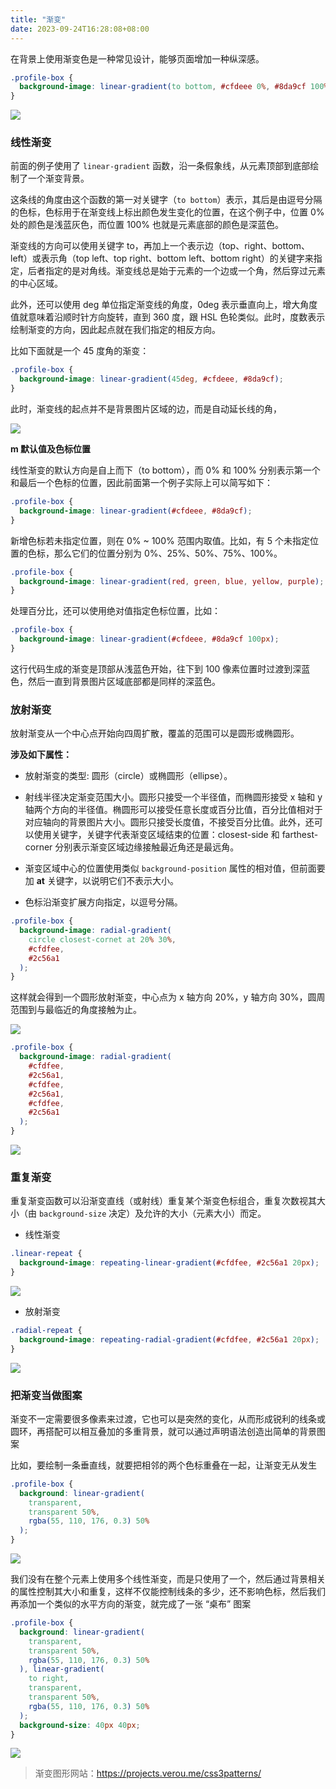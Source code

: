 ```yaml
---
title: "渐变"
date: 2023-09-24T16:28:08+08:00
---
```


在背景上使用渐变色是一种常见设计，能够页面增加一种纵深感。

```css
.profile-box {
  background-image: linear-gradient(to bottom, #cfdeee 0%, #8da9cf 100%);
}
```

<img src="/img/59/01.png" />

### 线性渐变

前面的例子使用了 `linear-gradient` 函数，沿一条假象线，从元素顶部到底部绘制了一个渐变背景。

这条线的角度由这个函数的第一对关键字（`to bottom`）表示，其后是由逗号分隔的色标，色标用于在渐变线上标出颜色发生变化的位置，在这个例子中，位置 0% 处的颜色是浅蓝灰色，而位置 100% 也就是元素底部的颜色是深蓝色。

渐变线的方向可以使用关键字 to，再加上一个表示边（top、right、bottom、left）或表示角（top left、top right、bottom left、bottom right）的关键字来指定，后者指定的是对角线。渐变线总是始于元素的一个边或一个角，然后穿过元素的中心区域。

此外，还可以使用 deg 单位指定渐变线的角度，0deg 表示垂直向上，增大角度值就意味着沿顺时针方向旋转，直到 360 度，跟 HSL 色轮类似。此时，度数表示绘制渐变的方向，因此起点就在我们指定的相反方向。

比如下面就是一个 45 度角的渐变：

```css
.profile-box {
  background-image: linear-gradient(45deg, #cfdeee, #8da9cf);
}
```

此时，渐变线的起点并不是背景图片区域的边，而是自动延长线的角，

<img src="/img/59/02.png" />

**m 默认值及色标位置**

线性渐变的默认方向是自上而下（to bottom），而 0% 和 100% 分别表示第一个和最后一个色标的位置，因此前面第一个例子实际上可以简写如下：

```css
.profile-box {
  background-image: linear-gradient(#cfdeee, #8da9cf);
}
```

新增色标若未指定位置，则在 0% ~ 100% 范围内取值。比如，有 5 个未指定位置的色标，那么它们的位置分别为 0%、25%、50%、75%、100%。

```css
.profile-box {
  background-image: linear-gradient(red, green, blue, yellow, purple);
}
```

处理百分比，还可以使用绝对值指定色标位置，比如：

```css
.profile-box {
  background-image: linear-gradient(#cfdeee, #8da9cf 100px);
}
```

这行代码生成的渐变是顶部从浅蓝色开始，往下到 100 像素位置时过渡到深蓝色，然后一直到背景图片区域底部都是同样的深蓝色。

### 放射渐变

放射渐变从一个中心点开始向四周扩散，覆盖的范围可以是圆形或椭圆形。

**涉及如下属性：**

- 放射渐变的类型: 圆形（circle）或椭圆形（ellipse）。

- 射线半径决定渐变范围大小。圆形只接受一个半径值，而椭圆形接受 x 轴和 y 轴两个方向的半径值。椭圆形可以接受任意长度或百分比值，百分比值相对于对应轴向的背景图片大小。圆形只接受长度值，不接受百分比值。此外，还可以使用关键字，关键字代表渐变区域结束的位置：closest-side 和 farthest-corner 分别表示渐变区域边缘接触最近角还是最远角。

- 渐变区域中心的位置使用类似 `background-position` 属性的相对值，但前面要加 **at** 关键字，以说明它们不表示大小。

- 色标沿渐变扩展方向指定，以逗号分隔。

```css
.profile-box {
  background-image: radial-gradient(
    circle closest-cornet at 20% 30%,
    #cfdfee,
    #2c56a1
  );
}
```

这样就会得到一个圆形放射渐变，中心点为 x 轴方向 20%，y 轴方向 30%，圆周范围到与最临近的角度接触为止。

<img src="/img/59/03.png" />

```css
.profile-box {
  background-image: radial-gradient(
    #cfdfee,
    #2c56a1,
    #cfdfee,
    #2c56a1,
    #cfdfee,
    #2c56a1
  );
}
```

<img src="/img/59/04.png" />

### 重复渐变

重复渐变函数可以沿渐变直线（或射线）重复某个渐变色标组合，重复次数视其大小（由 `background-size` 决定）及允许的大小（元素大小）而定。

- 线性渐变

```css
.linear-repeat {
  background-image: repeating-linear-gradient(#cfdfee, #2c56a1 20px);
}
```

<img src="/img/59/05.png" />

- 放射渐变

```css
.radial-repeat {
  background-image: repeating-radial-gradient(#cfdfee, #2c56a1 20px);
}
```

<img src="/img/59/06.png" />

### 把渐变当做图案

渐变不一定需要很多像素来过渡，它也可以是突然的变化，从而形成锐利的线条或圆环，再搭配可以相互叠加的多重背景，就可以通过声明语法创造出简单的背景图案

比如，要绘制一条垂直线，就要把相邻的两个色标重叠在一起，让渐变无从发生

```css
.profile-box {
  background: linear-gradient(
    transparent,
    transparent 50%,
    rgba(55, 110, 176, 0.3) 50%
  );
}
```

<img src="/img/59/07.png" />

我们没有在整个元素上使用多个线性渐变，而是只使用了一个，然后通过背景相关的属性控制其大小和重复，这样不仅能控制线条的多少，还不影响色标，然后我们再添加一个类似的水平方向的渐变，就完成了一张 “桌布” 图案

```css
.profile-box {
  background: linear-gradient(
    transparent,
    transparent 50%,
    rgba(55, 110, 176, 0.3) 50%
  ), linear-gradient(
    to right,
    transparent,
    transparent 50%,
    rgba(55, 110, 176, 0.3) 50%
  );
  background-size: 40px 40px;
}
```

<img src="/img/59/08.png" />

> 渐变图形网站：https://projects.verou.me/css3patterns/